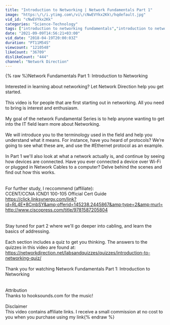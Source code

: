 ```yaml
---
title: "Introduction to Networking | Network Fundamentals Part 1"
image: "https:\/\/i.ytimg.com\/vi\/cNwEVYkx2Kk\/hqdefault.jpg"
vid_id: "cNwEVYkx2Kk"
categories: "Science-Technology"
tags: ["introduction to networking fundamentals","introduction to networking","networking introduction"]
date: "2021-09-09T14:56:21+03:00"
vid_date: "2018-04-19T20:00:03Z"
duration: "PT11M54S"
viewcount: "1210548"
likeCount: "36709"
dislikeCount: "444"
channel: "Network Direction"
---
```

{% raw %}Network Fundamentals Part 1: Introduction to Networking<br /><br />Interested in learning about networking? Let Network Direction help you get started.<br /><br />This video is for people that are first starting out in networking. All you need to bring is interest and enthusiasm.<br /><br />My goal of the network Fundamental Series is to help anyone wanting to get into the IT field learn more about Networking. <br /><br />We will introduce you to the terminology used in the field and help you understand what it means. For instance, have you heard of protocols? We’re going to see what these are, and use the #Ethernet protocol as an example.<br /><br />In Part 1 we'll also look at what a network actually is, and continue by seeing how devices are connected. Have you ever connected a device over Wi-Fi or plugged in Network Cables to a computer? Delve behind the scenes and find out how this works.<br /><br /><br />For further study, I reccommend (affiliate):<br />CCENT/CCNA ICND1 100-105 Official Cert Guide<br /><a rel="nofollow" target="blank" href="https://click.linksynergy.com/link?id=RL4E*8CmbSY&amp;offerid=145238.2445867&amp;type=2&amp;murl=http://www.ciscopress.com/title/9781587205804">https://click.linksynergy.com/link?id=RL4E*8CmbSY&amp;offerid=145238.2445867&amp;type=2&amp;murl=http://www.ciscopress.com/title/9781587205804</a><br /><br /><br />Stay tuned for part 2 where we'll go deeper into cabling, and learn the basics of addressing.<br /><br />Each section includes a quiz to get you thinking. The answers to the quizzes in this video are found at:<br /><a rel="nofollow" target="blank" href="https://networkdirection.net/labsandquizzes/quizzes/introduction-to-networking-quiz/">https://networkdirection.net/labsandquizzes/quizzes/introduction-to-networking-quiz/</a><br /><br />Thank you for watching Network Fundamentals Part 1: Introduction to Networking<br /><br /><br />Attribution<br />Thanks to hooksounds.com for the music!<br /><br />Disclaimer<br />This video contains affiliate links. I receive a small commission at no cost to you when you purchase using my link{% endraw %}
